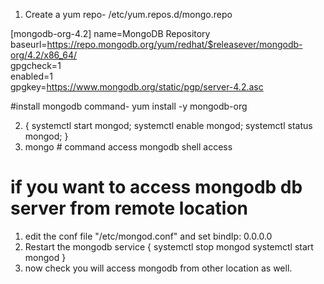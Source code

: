 1. Create a yum repo- /etc/yum.repos.d/mongo.repo

[mongodb-org-4.2]
name=MongoDB Repository\
baseurl=https://repo.mongodb.org/yum/redhat/$releasever/mongodb-org/4.2/x86_64/ \
gpgcheck=1 \
enabled=1 \
gpgkey=https://www.mongodb.org/static/pgp/server-4.2.asc

#install mongodb command-
yum install -y mongodb-org

2. { systemctl start mongod; systemctl enable mongod; systemctl status mongod; }
3. mongo # command access mongodb shell access


# if you want to access mongodb db server from remote location
1. edit the conf file "/etc/mongod.conf" and set bindIp: 0.0.0.0 
2. Restart the mongodb service 
{
  systemctl stop mongod
  systemctl start mongod
}  
3. now check you will access mongodb from other location as well.
